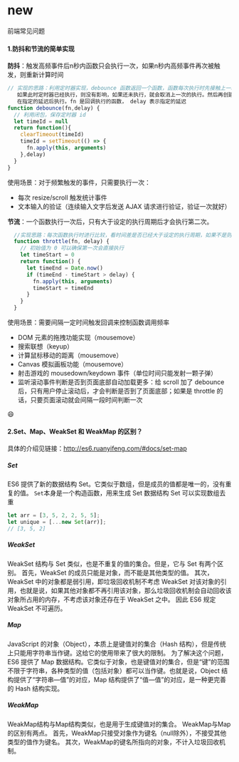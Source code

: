 # new
前端常见问题
#### 1.防抖和节流的简单实现   
**防抖**：触发高频事件后n秒内函数只会执行一次，如果n秒内高频事件再次被触发，则重新计算时间
```JavaScript
// 实现的思路：利用定时器实现，debounce 函数返回一个函数，函数每次执行时先接触上一次的定时器，
   如果此时定时器已经执行，则没有影响，如果还未执行，就会取消上一次的执行。然后再创建一个定时器，
   在指定的延迟后执行。fn 是回调执行的函数， delay 表示指定的延迟
function debounce(fn,delay) {
  // 利用闭包，保存定时器 id
  let timeId = null
  return function(){
    clearTimeout(timeId)
    timeId = setTimeout(() => {
      fn.apply(this, arguments)
    },delay)
  } 
}
```
使用场景：对于频繁触发的事件，只需要执行一次：
* 每次 resize/scroll 触发统计事件
* 文本输入的验证（连续输入文字后发送 AJAX 请求进行验证，验证一次就好）

**节流**：一个函数执行一次后，只有大于设定的执行周期后才会执行第二次。
```JavaScript
  //实现思路：每次函数执行时进行比较，看时间差是否已经大于设定的执行周期，如果不是则不执行，如果是的话，执行函数，更新上次执行时间戳。
  function throttle(fn, delay) {
    // 初始值为 0 可以确保第一次会直接执行
    let timeStart = 0
    return function() {
      let timeEnd = Date.now()
      if (timeEnd - timeStart > delay) {
        fn.apply(this, arguments)
        timeStart = timeEnd
      }      
    }
  }
```
使用场景：需要间隔一定时间触发回调来控制函数调用频率
* DOM 元素的拖拽功能实现（mousemove）
* 搜索联想（keyup）
* 计算鼠标移动的距离（mousemove）
* Canvas 模拟画板功能（mousemove）
* 射击游戏的 mousedown/keydown 事件（单位时间只能发射一颗子弹）
* 监听滚动事件判断是否到页面底部自动加载更多：给 scroll 加了 debounce 后，只有用户停止滚动后，才会判断是否到了页面底部；如果是 throttle 的话，只要页面滚动就会间隔一段时间判断一次    

:smile:

#### 2.Set、Map、WeakSet 和 WeakMap 的区别？
具体的介绍见链接：http://es6.ruanyifeng.com/#docs/set-map
##### Set
   ES6 提供了新的数据结构 Set。它类似于数组，但是成员的值都是唯一的，没有重复的值。
   `Set`本身是一个构造函数，用来生成 Set 数据结构
   Set 可以实现数组去重
   ```JavaScript
   let arr = [3, 5, 2, 2, 5, 5];
   let unique = [...new Set(arr)];
   // [3, 5, 2]
   ```
##### WeakSet
   WeakSet 结构与 Set 类似，也是不重复的值的集合。但是，它与 Set 有两个区别。
   首先，WeakSet 的成员只能是对象，而不能是其他类型的值。
   其次，WeakSet 中的对象都是弱引用，即垃圾回收机制不考虑 WeakSet 对该对象的引用，也就是说，如果其他对象都不再引用该对象，那么垃圾回收机制会自动回收该对象所占用的内存，不考虑该对象还存在于 WeakSet 之中。
   因此 ES6 规定 WeakSet 不可遍历。
##### Map
   JavaScript 的对象（Object），本质上是键值对的集合（Hash 结构），但是传统上只能用字符串当作键。这给它的使用带来了很大的限制。
   为了解决这个问题，ES6 提供了 Map 数据结构。它类似于对象，也是键值对的集合，但是“键”的范围不限于字符串，各种类型的值（包括对象）都可以当作键。也就是说，Object 结构提供了“字符串—值”的对应，Map 结构提供了“值—值”的对应，是一种更完善的 Hash 结构实现。
   
##### WeakMap
   WeakMap结构与Map结构类似，也是用于生成键值对的集合。
   WeakMap与Map的区别有两点。
   首先，WeakMap只接受对象作为键名（null除外），不接受其他类型的值作为键名。
   其次，WeakMap的键名所指向的对象，不计入垃圾回收机制。
